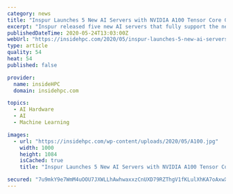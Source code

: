 ```yaml
---
category: news
title: "Inspur Launches 5 New AI Servers with NVIDIA A100 Tensor Core GPUs"
excerpt: "Inspur released five new AI servers that fully support the new NVIDIA Ampere architecture. The new servers support up to 8 or 16 NVIDIA A100 Tensor Core GPUs, with remarkable AI computing performance of up to 40 PetaOPS,"
publishedDateTime: 2020-05-24T13:03:00Z
webUrl: "https://insidehpc.com/2020/05/inspur-launches-5-new-ai-servers-with-nvidia-a100-tensor-core-gpus/"
type: article
quality: 54
heat: 54
published: false

provider:
  name: insideHPC
  domain: insidehpc.com

topics:
  - AI Hardware
  - AI
  - Machine Learning

images:
  - url: "https://insidehpc.com/wp-content/uploads/2020/05/A100.jpg"
    width: 1000
    height: 1084
    isCached: true
    title: "Inspur Launches 5 New AI Servers with NVIDIA A100 Tensor Core GPUs"

secured: "7u9mkY9e7WmM4uOOU7JXWLLhAwhwaxxzCnUXD79RZThgV1fKLulXhKA7oAxwXjtkYMGyk1RbM1ojH8GyzpDhrbG6oeFIEBw92WFcHTuNiLJNoajgPSHhOHFNfJvxnGtALMQ79BNOHtVdJ9d8vw4dFDMI+Lnc2G0GwLhYwEHAjzXTNz7SawDpZ2Mjdq8HN4Hpz4twIRm7a8EyvPJYZgiLQDxxsMw10kqRryaMZMr8yN9yRK6w2ZJ0Y9eAt0S1Pm54y2uBJhrBfOE4vmNpe0yjiBvw8GJFFufYhkuwdEWkW1ZHl427ni1WwfN7nWnaZ2q37xpQJoyf3OwRXlkO0PHZvct3DbENbJARJ9AVM+fGbnx/ISZh3RYsYVnBB04cEJ02agnPLT1JcWUe7p5FYYsKWBydoFfn6SDRfuHjNdgGMjSIF2ZTfzavchFuNsWaUVzSfdtnZvMyv9dOVMHaIFJHSet7Uer/LCORDX71nuH0JqY=;EvDukE6in/PEFV9Rx1uBug=="
---
```


